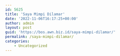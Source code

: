 ```yaml
---
id: 5625
title: 'Saya Mimpi Dilamar'
date: '2022-11-06T16:17:25+00:00'
author: admin
layout: post
guid: 'https://bos.awn.biz.id/saya-mimpi-dilamar/'
permalink: /saya-mimpi-dilamar/
categories:
    - Uncategorized
---
```



